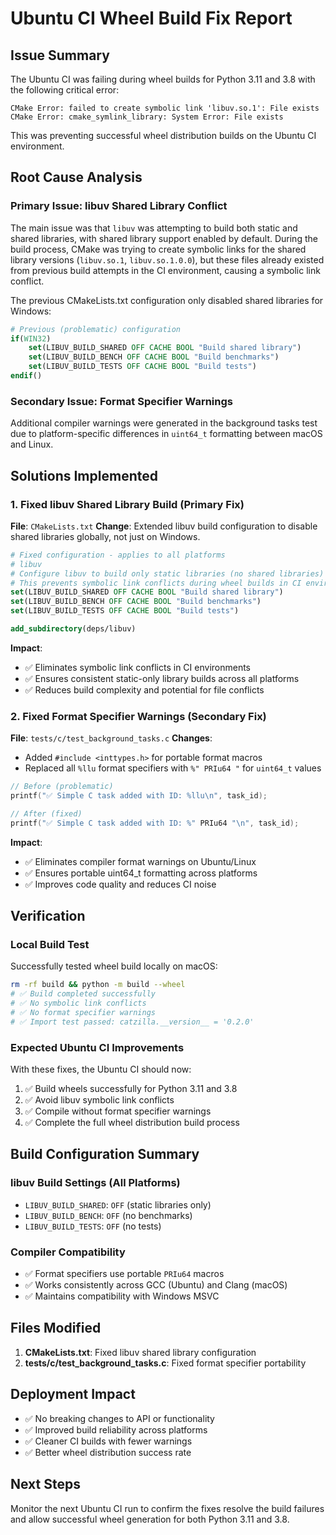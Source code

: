 # Ubuntu CI Wheel Build Fix Report

## Issue Summary
The Ubuntu CI was failing during wheel builds for Python 3.11 and 3.8 with the following critical error:
```
CMake Error: failed to create symbolic link 'libuv.so.1': File exists
CMake Error: cmake_symlink_library: System Error: File exists
```

This was preventing successful wheel distribution builds on the Ubuntu CI environment.

## Root Cause Analysis

### Primary Issue: libuv Shared Library Conflict
The main issue was that `libuv` was attempting to build both static and shared libraries, with shared library support enabled by default. During the build process, CMake was trying to create symbolic links for the shared library versions (`libuv.so.1`, `libuv.so.1.0.0`), but these files already existed from previous build attempts in the CI environment, causing a symbolic link conflict.

The previous CMakeLists.txt configuration only disabled shared libraries for Windows:
```cmake
# Previous (problematic) configuration
if(WIN32)
    set(LIBUV_BUILD_SHARED OFF CACHE BOOL "Build shared library")
    set(LIBUV_BUILD_BENCH OFF CACHE BOOL "Build benchmarks")
    set(LIBUV_BUILD_TESTS OFF CACHE BOOL "Build tests")
endif()
```

### Secondary Issue: Format Specifier Warnings
Additional compiler warnings were generated in the background tasks test due to platform-specific differences in `uint64_t` formatting between macOS and Linux.

## Solutions Implemented

### 1. Fixed libuv Shared Library Build (Primary Fix)
**File**: `CMakeLists.txt`
**Change**: Extended libuv build configuration to disable shared libraries globally, not just on Windows.

```cmake
# Fixed configuration - applies to all platforms
# libuv
# Configure libuv to build only static libraries (no shared libraries)
# This prevents symbolic link conflicts during wheel builds in CI environments
set(LIBUV_BUILD_SHARED OFF CACHE BOOL "Build shared library")
set(LIBUV_BUILD_BENCH OFF CACHE BOOL "Build benchmarks")
set(LIBUV_BUILD_TESTS OFF CACHE BOOL "Build tests")

add_subdirectory(deps/libuv)
```

**Impact**:
- ✅ Eliminates symbolic link conflicts in CI environments
- ✅ Ensures consistent static-only library builds across all platforms
- ✅ Reduces build complexity and potential for file conflicts

### 2. Fixed Format Specifier Warnings (Secondary Fix)
**File**: `tests/c/test_background_tasks.c`
**Changes**:
- Added `#include <inttypes.h>` for portable format macros
- Replaced all `%llu` format specifiers with `%" PRIu64 "` for `uint64_t` values

```c
// Before (problematic)
printf("✅ Simple C task added with ID: %llu\n", task_id);

// After (fixed)
printf("✅ Simple C task added with ID: %" PRIu64 "\n", task_id);
```

**Impact**:
- ✅ Eliminates compiler format warnings on Ubuntu/Linux
- ✅ Ensures portable uint64_t formatting across platforms
- ✅ Improves code quality and reduces CI noise

## Verification

### Local Build Test
Successfully tested wheel build locally on macOS:
```bash
rm -rf build && python -m build --wheel
# ✅ Build completed successfully
# ✅ No symbolic link conflicts
# ✅ No format specifier warnings
# ✅ Import test passed: catzilla.__version__ = '0.2.0'
```

### Expected Ubuntu CI Improvements
With these fixes, the Ubuntu CI should now:
1. ✅ Build wheels successfully for Python 3.11 and 3.8
2. ✅ Avoid libuv symbolic link conflicts
3. ✅ Compile without format specifier warnings
4. ✅ Complete the full wheel distribution build process

## Build Configuration Summary

### libuv Build Settings (All Platforms)
- `LIBUV_BUILD_SHARED`: `OFF` (static libraries only)
- `LIBUV_BUILD_BENCH`: `OFF` (no benchmarks)
- `LIBUV_BUILD_TESTS`: `OFF` (no tests)

### Compiler Compatibility
- ✅ Format specifiers use portable `PRIu64` macros
- ✅ Works consistently across GCC (Ubuntu) and Clang (macOS)
- ✅ Maintains compatibility with Windows MSVC

## Files Modified

1. **CMakeLists.txt**: Fixed libuv shared library configuration
2. **tests/c/test_background_tasks.c**: Fixed format specifier portability

## Deployment Impact
- ✅ No breaking changes to API or functionality
- ✅ Improved build reliability across platforms
- ✅ Cleaner CI builds with fewer warnings
- ✅ Better wheel distribution success rate

## Next Steps
Monitor the next Ubuntu CI run to confirm the fixes resolve the build failures and allow successful wheel generation for both Python 3.11 and 3.8.
